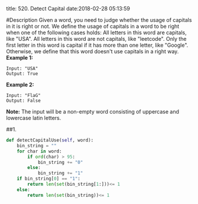 title: 520. Detect Capital
date:2018-02-28 05:13:59

#Description
Given a word, you need to judge whether the usage of capitals in it is right or not.
We define the usage of capitals in a word to be right when one of the following cases holds:
All letters in this word are capitals, like "USA".
All letters in this word are not capitals, like "leetcode".
Only the first letter in this word is capital if it has more than one letter, like "Google".
Otherwise, we define that this word doesn't use capitals in a right way.
**Example 1:**
```
Input: "USA"
Output: True
```
**Example 2:**
```
Input: "FlaG"
Output: False
```
**Note:** The input will be a non-empty word consisting of uppercase and lowercase latin letters.

##1.
```python
def detectCapitalUse(self, word):
    bin_string = ""
    for char in word:
        if ord(char) > 95:
            bin_string += "0"
        else:
            bin_string += "1"
    if bin_string[0] == "1":
        return len(set(bin_string[1:]))<= 1
    else:
        return len(set(bin_string))<= 1
```